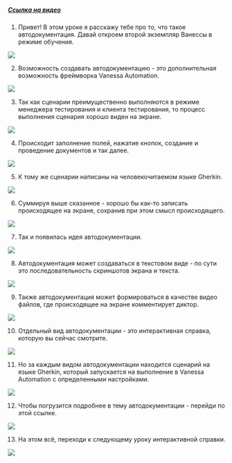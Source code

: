 ﻿##### [Ссылка на видео](https://youtu.be/LwDdtKsijHA)

001. Привет! В этом уроке я расскажу тебе про то, что такое автодокументация. Давай откроем второй экземпляр Ванессы в режиме обучения.

![](https://vanessa-files.do.bit-erp.ru/Doc/1.2.041.1/MD/Глава10/images/000_АвтоинструкцииОбзорВозможностей.png)

002. Возможность создавать автодокументацию - это дополнительная возможность фреймворка Vanessa Automation.

![](https://vanessa-files.do.bit-erp.ru/Doc/1.2.041.1/MD/Глава10/images/001_АвтоинструкцииОбзорВозможностей.png)

003. Так как сценарии преимущественно выполняются в режиме менеджера тестирования и клиента тестирования, то процесс выполнения сценария хорошо виден на экране.

![](https://vanessa-files.do.bit-erp.ru/Doc/1.2.041.1/MD/Глава10/images/002_АвтоинструкцииОбзорВозможностей.png)

004. Происходит заполнение полей, нажатие кнопок, создание и проведение документов и так далее.

![](https://vanessa-files.do.bit-erp.ru/Doc/1.2.041.1/MD/Глава10/images/003_АвтоинструкцииОбзорВозможностей.png)

005. К тому же сценарии написаны на человекочитаемом языке Gherkin.

![](https://vanessa-files.do.bit-erp.ru/Doc/1.2.041.1/MD/Глава10/images/004_АвтоинструкцииОбзорВозможностей.png)

006. Суммируя выше сказанное - хорошо бы как-то записать происходящее на экране, сохранив при этом смысл происходящего.

![](https://vanessa-files.do.bit-erp.ru/Doc/1.2.041.1/MD/Глава10/images/005_АвтоинструкцииОбзорВозможностей.png)

007. Так и появилась идея автодокументации.

![](https://vanessa-files.do.bit-erp.ru/Doc/1.2.041.1/MD/Глава10/images/006_АвтоинструкцииОбзорВозможностей.png)

008. Автодокументация может создаваться в текстовом виде - по сути это последовательность скриншотов экрана и текста.

![](https://vanessa-files.do.bit-erp.ru/Doc/1.2.041.1/MD/Глава10/images/007_АвтоинструкцииОбзорВозможностей.png)

009. Также автодокументация может формироваться в качестве видео файлов, где происходящее на экране комментирует диктор.

![](https://vanessa-files.do.bit-erp.ru/Doc/1.2.041.1/MD/Глава10/images/008_АвтоинструкцииОбзорВозможностей.png)

010. Отдельный вид автодокументации - это интерактивная справка, которую вы сейчас смотрите.

![](https://vanessa-files.do.bit-erp.ru/Doc/1.2.041.1/MD/Глава10/images/009_АвтоинструкцииОбзорВозможностей.png)

011. Но за каждым видом автодокументации находится сценарий на языке Gherkin, который запускается на выполнение в Vanessa Automation с определенными настройками.

![](https://vanessa-files.do.bit-erp.ru/Doc/1.2.041.1/MD/Глава10/images/010_АвтоинструкцииОбзорВозможностей.png)

012. Чтобы погрузится подробнее в тему автодокументации - перейди по этой ссылке.

![](https://vanessa-files.do.bit-erp.ru/Doc/1.2.041.1/MD/Глава10/images/017_АвтоинструкцииОбзорВозможностей.png)

013. На этом всё, переходи к следующему уроку интерактивной справки.

![](https://vanessa-files.do.bit-erp.ru/Doc/1.2.041.1/MD/Глава10/images/020_АвтоинструкцииОбзорВозможностей.png)
